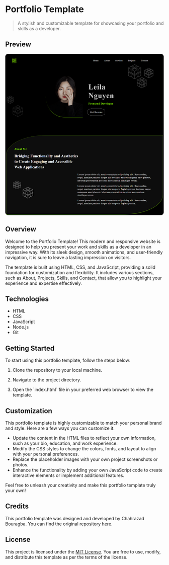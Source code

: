 # Portfolio Template

> A stylish and customizable template for showcasing your portfolio and skills as a developer.

## Preview

<p align="center">
  <img src="./img/preview.png" alt="[Portfolio Template Preview]" width="600">
</p>

<style>
  img {
    border-radius: 9px;
  }
</style>

## Overview

Welcome to the Portfolio Template! This modern and responsive website is designed to help you present your work and skills as a developer in an impressive way. With its sleek design, smooth animations, and user-friendly navigation, it is sure to leave a lasting impression on visitors.

The template is built using HTML, CSS, and JavaScript, providing a solid foundation for customization and flexibility. It includes various sections, such as About, Projects, Skills, and Contact, that allow you to highlight your experience and expertise effectively.

## Technologies

- HTML
- CSS
- JavaScript
- Node.js
- Git

## Getting Started

To start using this portfolio template, follow the steps below:

1. Clone the repository to your local machine.

2. Navigate to the project directory.

3. Open the \`index.html\` file in your preferred web browser to view the template.

## Customization

This portfolio template is highly customizable to match your personal brand and style. Here are a few ways you can customize it:

- Update the content in the HTML files to reflect your own information, such as your bio, education, and work experience.
- Modify the CSS styles to change the colors, fonts, and layout to align with your personal preferences.
- Replace the placeholder images with your own project screenshots or photos.
- Enhance the functionality by adding your own JavaScript code to create interactive elements or implement additional features.

Feel free to unleash your creativity and make this portfolio template truly your own!

## Credits

This portfolio template was designed and developed by Chahrazad Bouragba. You can find the original repository [here](https://github.com/ChahrazadBouragba/Portfolio-Template.git).

## License

This project is licensed under the [MIT License](LICENSE). You are free to use, modify, and distribute this template as per the terms of the license.


